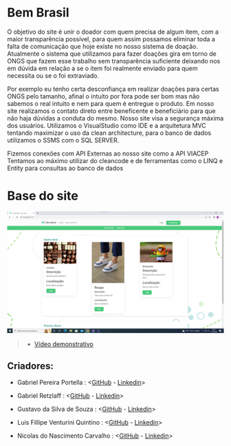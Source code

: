 # Bem Brasil

O objetivo do site é unir o doador com quem precisa de algum item, com a maior transparência possível, para quem assim possamos eliminar toda a falta de comunicação que hoje existe no nosso sistema de doação.
Atualmente o sistema que utilizamos para fazer doações gira em torno de ONGS que fazem esse trabalho sem transparência suficiente deixando nos em dúvida em relação a se o item foi realmente enviado para quem necessita ou se o foi extraviado.

Por exemplo eu tenho certa desconfiança em realizar doações para certas ONGS pelo tamanho, afinal o intuito por fora pode ser bom mas não sabemos o real intuito e nem para quem é entregue o produto.
Em nosso site realizamos o contato direto entre beneficente e beneficiário para que não haja dúvidas a conduta do mesmo. Nosso site visa a segurança máxima dos usuários.
Utilizamos o VisualStudio como IDE e a arquitetura MVC tentando maximizar o uso da clean architecture, para o banco de dados utilizamos o SSMS com o SQL SERVER.

Fizemos conexões com API Externas ao nosso site como a API VIACEP
Tentamos ao máximo utilizar do cleancode e de ferramentas como o LINQ e Entity para consultas ao banco de dados

# Base do site
![Site](imagem_site.png)

> - [Vídeo demonstrativo](https://youtu.be/fv0LCXc3ioU)

## Criadores:

- Gabriel Pereira Portella : <[GitHub](https://github.com/gbzzera7) - [Linkedin](https://www.linkedin.com/in/gabriel-pereira-portella-6b8413238/)>

- Gabriel Retzlaff : <[GitHub](https://github.com/R3TZgl) - [Linkedin](https://www.linkedin.com/in/gabriel-retzlaff-348314239/)>

- Gustavo da Silva de Souza : <[GitHub](https://github.com/gusssouza) - [Linkedin](https://www.linkedin.com/in/gustavo-s-souza-319794222/)>

- Luis Fillipe Venturini Quintino : <[GitHub](https://github.com/LuisQuintino) - [Linkedin](https://www.linkedin.com/in/lu%C3%ADs-fillipe-venturini-quintino-a50614226/)>

- Nicolas do Nascimento Carvalho : <[GitHub](https://github.com/RASROWDK) - [Linkedin](https://www.linkedin.com/in/nicolas-do-nascimento-carvalho-b1885222a/)>
